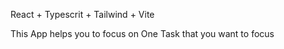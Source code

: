 React + Typescrit + Tailwind + Vite

This App helps you to focus on One Task that you want to focus


